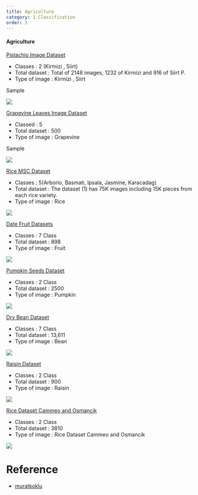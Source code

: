 ```yaml
---
title: Agriculture
category: 1.Classification
order: 3
---
```


#### Agriculture


[Pistachio Image Dataset](https://www.muratkoklu.com/datasets/)
- Classes : 2 (Kirmizi , Siirt)
- Total dataset : Total of 2148 images, 1232 of Kirmizi and 916 of Siirt P.
- Type of image : Kirmizi , Siirt

Sample

<!-- The grid: four columns -->

<img class="zoom" src="https://static.tildacdn.com/tild3962-3531-4334-a462-353964643932/pistachios.jpg" >



[Grapevine Leaves Image Dataset](https://www.muratkoklu.com/datasets/)

- Classed : 5 
- Total dataset : 500
- Type of image : Grapevine

Sample


<!-- The grid: four columns -->

<img class="zoom" src="https://www.researchgate.net/publication/348892763/figure/fig2/AS:994416487587843@1614098774908/Example-of-grapevine-leaves-belonging-to-different-classes-a-Esca-disease-b-healthy_Q640.jpg" >
  


[Rice MSC Dataset](https://www.muratkoklu.com/datasets/)
- Classes : 5(Arborio, Basmati, Ipsala, Jasmine, Karacadag)
- Total dataset : The dataset (1) has 75K images including 15K pieces from each rice variety. 
- Type of image : Rice 

<img class="zoom" src="https://storage.googleapis.com/kaggle-datasets-images/2048990/3399077/c6d2335b5377a14b46be6b9217b58746/dataset-card.jpg?t=2022-04-03-01-39-26" >


[Date Fruit Datasets](https://www.muratkoklu.com/datasets/)
- Classes : 7 Class
- Total dataset : 898
- Type of image : Fruit 

<img class="zoom" src="https://storage.googleapis.com/kaggle-datasets-images/2049845/3400552/7ea4cce54ee9f92170cf7e4dfcb72394/dataset-cover.jpg?t=2022-04-03-09-30-05" >


[Pumpkin Seeds Dataset](https://www.muratkoklu.com/datasets/)
- Classes : 2 Class
- Total dataset : 2500
- Type of image : Pumpkin



<img class="zoom" src="https://storage.googleapis.com/kaggle-datasets-images/2033872/3372851/b0478974098c71f3ec1198679f8279b3/dataset-card.jpg?t=2022-03-28-18-35-34" >



[Dry Bean Dataset](https://www.muratkoklu.com/datasets/)
- Classes : 7 Class
- Total dataset : 13,611
- Type of image : Bean


<img class="zoom" src="https://ars.els-cdn.com/content/image/1-s2.0-S0168169919311573-gr3.jpg" >



[Raisin Dataset](https://www.muratkoklu.com/datasets/)
- Classes : 2 Class
- Total dataset : 900
- Type of image : Raisin


<img class="zoom" src="https://storage.googleapis.com/kaggle-datasets-images/2048906/3398924/7a46d6d73d297ca54a197279179826b2/dataset-card.jpg?t=2022-04-03-00-26-13" >



[Rice Dataset Cammeo and Osmancik](https://www.muratkoklu.com/datasets/)
- Classes : 2 Class
- Total dataset : 3810
- Type of image : Rice Dataset Cammeo and Osmancik


<img class="zoom" src="https://production-media.paperswithcode.com/datasets/34f23a2e-9281-475f-bf4a-10cc4c1fd9e8.jpg" >






# Reference

* [muratkoklu](https://www.muratkoklu.com/datasets/)